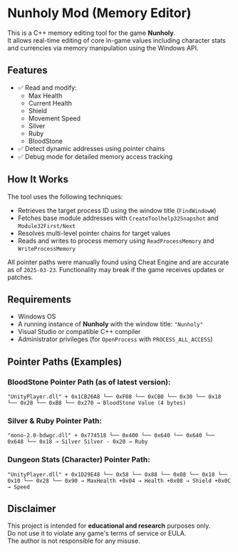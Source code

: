 ﻿# Nunholy Mod (Memory Editor)

This is a C++ memory editing tool for the game **Nunholy**.  
It allows real-time editing of core in-game values including character stats and currencies via memory manipulation using the Windows API.

## Features

- ✅ Read and modify:
  - Max Health
  - Current Health
  - Shield
  - Movement Speed
  - Silver
  - Ruby
  - BloodStone
- ✅ Detect dynamic addresses using pointer chains
- ✅ Debug mode for detailed memory access tracking

## How It Works

The tool uses the following techniques:

- Retrieves the target process ID using the window title (`FindWindowW`)
- Fetches base module addresses with `CreateToolhelp32Snapshot` and `Module32First/Next`
- Resolves multi-level pointer chains for target values
- Reads and writes to process memory using `ReadProcessMemory` and `WriteProcessMemory`

All pointer paths were manually found using Cheat Engine and are accurate as of `2025-03-23`.
Functionality may break if the game receives updates or patches.

## Requirements

- Windows OS
- A running instance of **Nunholy** with the window title: `"Nunholy"`
- Visual Studio or compatible C++ compiler
- Administrator privileges (for `OpenProcess` with `PROCESS_ALL_ACCESS`)

## Pointer Paths (Examples)

### BloodStone Pointer Path (as of latest version):
```
"UnityPlayer.dll" + 0x1CB26A8 └── 0xF08 └── 0xCB0 └── 0x30 └── 0x18 └── 0x28 └── 0xB8 └── 0x270 → BloodStone Value (4 bytes)
```

### Silver & Ruby Pointer Path:
```
"mono-2.0-bdwgc.dll" + 0x774518 └── 0x400 └── 0x640 └── 0x640 └── 0x648 └── 0x18 → Silver Silver - 0x20 → Ruby
```

### Dungeon Stats (Character) Pointer Path:
```
"UnityPlayer.dll" + 0x1D29E48 └── 0x58 └── 0x88 └── 0x08 └── 0x18 └── 0x10 └── 0x28 └── 0x90 → MaxHealth +0x04 → Health +0x08 → Shield +0x0C → Speed
```

## Disclaimer

This project is intended for **educational and research** purposes only.  
Do not use it to violate any game's terms of service or EULA.  
The author is not responsible for any misuse.